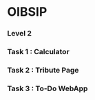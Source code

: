 # OIBSIP

### Level 2

### Task 1 : Calculator
### Task 2 : Tribute Page 
### Task 3 : To-Do WebApp
